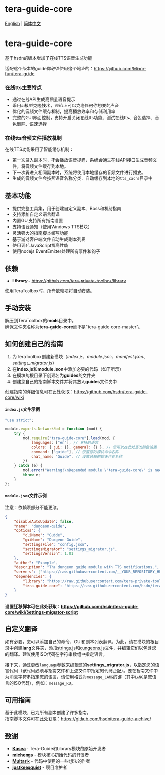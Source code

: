 # tera-guide-core

[English](README.md) | [简体中文](README.zh-CN.md)

# tera-guide-core

基于hsdn的版本增加了在线TTS语音生成功能

适配这个版本的guide你必须使用这个地址的：https://github.com/Minor-fun/tera-guide

### 在线tts主要特点

* 通过在线API生成高质量语音提示
* 采用ai模型克隆技术，理论上可以克隆任何你想要的声音
* 优化的音频文件缓存机制，提高播放效率和存储利用率
* 完整的GUI界面控制，支持开启关闭在线tts功能、测试在线tts、音色选择、音色删除、语速选择

### 在线tts音频文件播放机制

在线TTS功能采用了智能缓存机制：
* 第一次进入副本时，不会播放语音提醒，系统会通过在线API接口生成音频文件，将音频文件缓存到本地。
* 下一次再进入相同副本时，系统将使用本地缓存的音频文件进行播放。
* 生成的音频文件会按照语音名称分类，自动缓存到本地的`tts_cache`目录中


## 基本功能

* 提供完整工具集，用于创建自定义副本、Boss和机制指南
* 支持添加自定义语言翻译
* 内置GUI支持所有指南设置
* 支持语音通知（使用Windows TTS模块）
* 灵活强大的指南脚本编写功能
* 基于游戏客户端文件自动生成副本列表
* 使用现代JavaScript提高性能
* 使用nodejs EventEmitter处理所有事件和钩子

## 依赖

* **Library** - https://github.com/tera-private-toolbox/library

使用TeraToolbox时，所有依赖项将自动安装。

## 手动安装

解压到TeraToolbox的**mods**目录中。  
确保文件夹名称为**tera-guide-core**而不是"tera-guide-core-master"。

## 如何创建自己的指南

1. 为TeraToolbox创建新模块（_index.js_、_module.json_、_manifest.json_、_settings\_migrator.js_）
2. 在**index.js**和**module.json**中添加必要的代码（如下所示）
3. 在模块的根目录下创建名为**guides**的文件夹
4. 创建您自己的指南脚本文件并将其放入**guides**文件夹中

创建指南的详细信息可在此处获取：https://github.com/hsdn/tera-guide-core/wiki

#### `index.js`文件示例
```js
"use strict";

module.exports.NetworkMod = function (mod) {
	try {
		mod.require["tera-guide-core"].load(mod, {
			languages: ["en"], // 支持的语言
			colors: { gui: {}, general: {} }, // 您可以在此处更改颜色设置
			command: ["guide"], // 设置您的模块命令名称
			chat_name: "Guide", // 设置通知的聊天作者名称
		});
	} catch (e) {
		mod.error("Warning!\nDepended module \"tera-guide-core\" is needed, but not installed!");
		throw e;
	}
};
```

#### `module.json`文件示例
注意：依赖项部分不能更改。
```json
{
    "disableAutoUpdate": false,
    "name": "dungeon-guide",
    "options": {
        "cliName": "Guide",
        "guiName": "Dungeon-Guide",
        "settingsFile": "config.json",
        "settingsMigrator": "settings_migrator.js",
        "settingsVersion": 1.01
    },
    "author": "Example",
    "description": "The dungeon guide module with TTS notifications.",
    "servers": ["https://raw.githubusercontent.com/__YOUR_REPOSITORY_HERE__/master/"],
    "dependencies": {
        "library": "https://raw.githubusercontent.com/tera-private-toolbox/library/master/module.json",
        "tera-guide-core": "https://raw.githubusercontent.com/hsdn/tera-guide-core/master/module.json"
    }
}
```

#### 设置迁移脚本可在此处获取：https://github.com/hsdn/tera-guide-core/wiki/Settings-migrator-script

## 自定义翻译

如有必要，您可以添加自己的命令、GUI和副本列表翻译。为此，请在模块的根目录中创建**lang**文件夹，添加[strings.js](https://raw.githubusercontent.com/hsdn/tera-guide-core/master/lib/lang/strings.js)和[dungeons.js](https://raw.githubusercontent.com/hsdn/tera-guide-core/master/lib/lang/dungeons.js)文件，并编辑它们以包含您的翻译。建议使用ISO代码在字符串数组中指定语言。

接下来，通过更改`language`参数来编辑您的**settings_migrator.js**，以指定您的语言代码（该代码必须与指南文件和上述文件中指定的代码匹配）。要在指南文件中为消息字符串指定您的语言，请使用格式为`message_LANG`的键（其中`LANG`是您语言的ISO代码），例如：`message_RU`。

## 可用指南

基于此模块，已为所有副本创建了许多指南。  
指南脚本文件可在此处获取：https://github.com/hsdn/tera-guide-archive/

## 致谢
- **[Kasea](https://github.com/Kaseaa)** - Tera-Guide和Library模块的原始开发者
- **[michengs](https://github.com/michengs)** - 模块核心初始代码的开发者
- **[Multarix](https://github.com/Multarix)** - 代码中使用的一些想法的作者
- **[justkeepquiet](https://github.com/justkeepquiet)** - 项目维护者 